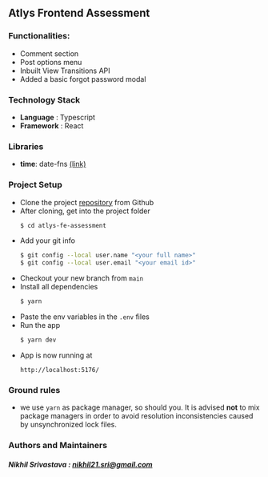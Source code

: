 ## Atlys Frontend Assessment

### Functionalities:

- Comment section
- Post options menu
- Inbuilt View Transitions API
- Added a basic forgot password modal

### Technology Stack

- **Language** : Typescript
- **Framework** : React

### Libraries

- **time**: date-fns [(link)](https://date-fns.org/)

### Project Setup

- Clone the project [repository](https://github.com/nikhilSriva/atlys-fe-assessment) from Github
- After cloning, get into the project folder
  ```sh
  $ cd atlys-fe-assessment
  ```
- Add your git info
  ```sh
  $ git config --local user.name "<your full name>"
  $ git config --local user.email "<your email id>"
  ```
- Checkout your new branch from `main`
- Install all dependencies
  ```sh
  $ yarn
  ```
- Paste the env variables in the `.env` files
- Run the app
  ```sh
  $ yarn dev
  ```
- App is now running at
  ```
  http://localhost:5176/
  ```

### Ground rules

- we use `yarn` as package manager, so should you. It is advised **not** to mix package managers in order to avoid
  resolution inconsistencies caused by unsynchronized lock files.

### Authors and Maintainers

##### Nikhil Srivastava : nikhil21.sri@gmail.com
